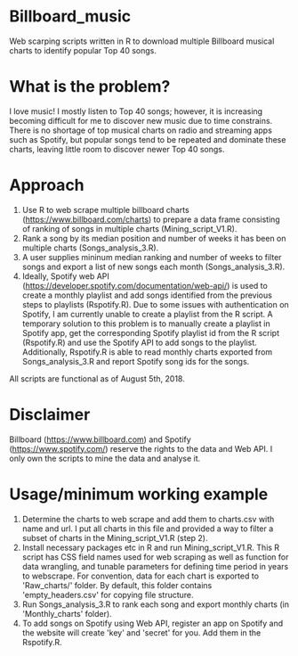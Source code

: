 # Billboard_music
Web scarping scripts written in R to download multiple Billboard musical charts to identify popular Top 40 songs.

# What is the problem?
I love music! I mostly listen to Top 40 songs; however, it is increasing becoming difficult for me to discover new music due to time constrains. There is no shortage of top musical charts on radio and streaming apps such as Spotify, but popular songs tend to be repeated and dominate these charts, leaving little room to discover newer Top 40 songs. 

# Approach
1. Use R to web scrape multiple billboard charts (https://www.billboard.com/charts) to prepare a data frame consisting of ranking of songs in multiple charts (Mining_script_V1.R). 
2. Rank a song by its median position and number of weeks it has been on multiple charts (Songs_analysis_3.R). 
3. A user supplies mininum median ranking and number of weeks to filter songs and export a list of new songs each month (Songs_analysis_3.R).
4. Ideally, Spotify web API (https://developer.spotify.com/documentation/web-api/) is used to create a monthly playlist and add songs identified from the previous steps to playlists (Rspotify.R). Due to some issues with authentication on Spotify, I am currently unable to create a playlist from the R script. A temporary solution to this problem is to manually create a playlist in Spotify app, get the corresponding Spotify playlist id from the R script (Rspotify.R) and use the Spotify API to add songs to the playlist. Additionally, Rspotify.R is able to read monthly charts exported from Songs_analysis_3.R and report Spotify song ids for the songs. 

All scripts are functional as of August 5th, 2018.

# Disclaimer
Billboard (https://www.billboard.com) and Spotify (https://www.spotify.com/) reserve the rights to the data and Web API. I only own the scripts to mine the data and analyse it. 

# Usage/minimum working example
1. Determine the charts to web scrape and add them to charts.csv with name and url. I put all charts in this file and provided a way to filter a subset of charts in the Mining_script_V1.R (step 2).
2. Install necessary packages etc in R and run Mining_script_V1.R. This R script has CSS field names used for web scraping as well as function for data wrangling, and tunable parameters for defining time period in years to webscrape. For convention, data for each chart is exported to 'Raw_charts/' folder. By default, this folder contains 'empty_headers.csv' for copying file structure. 
3. Run Songs_analysis_3.R to rank each song and export monthly charts (in 'Monthly_charts' folder).
4. To add songs on Spotify using Web API, register an app on Spotify and the website will create 'key' and 'secret' for you. Add them in the Rspotify.R. 




